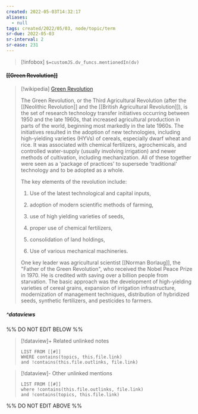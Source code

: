 ```yaml
---
created: 2022-05-03T14:32:17 
aliases:
  - null
tags: created/2022/05/03, node/topic/term
sr-due: 2022-05-03
sr-interval: 2
sr-ease: 231
---
```

> [!infobox]
`$=customJS.dv_funcs.mentionedIn(dv)`

#### <s class="topic-title">[[Green Revolution]]</s>

> [!wikipedia] [Green Revolution](https://en.wikipedia.org/wiki/Green%20Revolution)
> 
> The Green Revolution, or the Third Agricultural Revolution (after the [[Neolithic Revolution]] and the [[British Agricultural Revolution]]), is the set of research technology transfer initiatives occurring between 1950 and the late 1960s, that increased agricultural production in parts of the world, beginning most markedly in the late 1960s. The initiatives resulted in the adoption of new technologies, including high-yielding varieties (HYVs) of cereals, especially dwarf wheat and rice. It was associated with chemical fertilizers, agrochemicals, and controlled water-supply (usually involving irrigation) and newer methods of cultivation, including mechanization. All of these together were seen as a 'package of practices' to supersede 'traditional' technology and to be adopted as a whole.
> 
> The key elements of the revolution include:
> 
> 1) Use of the latest technological and capital inputs,
> 
> 2) adoption of modern scientific methods of farming,
> 
> 3) use of high yielding varieties of seeds,
> 
> 4) proper use of chemical fertilizers,
> 
> 5) consolidation of land holdings,
> 
> 6) Use of various mechanical machineries.
> 
> One key leader was agricultural scientist [[Norman Borlaug]], the "Father of the Green Revolution", who received the Nobel Peace Prize in 1970. He is credited with saving over a billion people from starvation. The basic approach was the development of high-yielding varieties of cereal grains, expansion of irrigation infrastructure, modernization of management techniques, distribution of hybridized seeds, synthetic fertilizers, and pesticides to farmers. 
>


##### ^dataviews

%% DO NOT EDIT BELOW %%
> [!dataview]+ Related unlinked notes
> ```dataview
> LIST FROM [[#]]
> WHERE contains(topics, this.file.link)
> and !contains(this.file.outlinks, file.link)
> ```
 
> [!dataview]- Other unlinked mentions
> ```dataview
> LIST FROM [[#]]
> where !contains(this.file.outlinks, file.link)
> and !contains(topics, this.file.link)
> ```

%% DO NOT EDIT ABOVE %%
